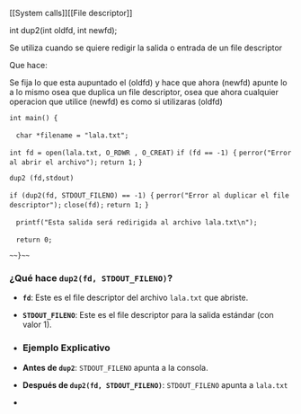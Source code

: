 [[System calls]][[File descriptor]]







int dup2(int oldfd, int newfd);


Se utiliza cuando se quiere redigir la salida o entrada de un file descriptor


Que hace:

Se fija  lo que esta aupuntado el  (oldfd) y hace que ahora (newfd) apunte lo a lo mismo osea que duplica un file descriptor, osea que ahora cualquier operacion que utilice (newfd) es como si utilizaras (oldfd)



  

`int main() {`

   `char *filename = "lala.txt";`

`int fd = open(lala.txt, O_RDWR , O_CREAT)`
`if (fd == -1) {` 
`perror("Error al abrir el archivo");` 
`return 1;`
`}`

`dup2 (fd,stdout)`

`if (dup2(fd, STDOUT_FILENO) == -1) {`
	`perror("Error al duplicar el file descriptor");`
	`close(fd);`
	`return 1;` 
`}`

   `printf("Esta salida será redirigida al archivo lala.txt\n");`

  

   `return 0;`
   

`~~}~~`


### ¿Qué hace `dup2(fd, STDOUT_FILENO)`?

- **`fd`**: Este es el file descriptor del archivo `lala.txt` que abriste.
- **`STDOUT_FILENO`**: Este es el file descriptor para la salida estándar (con valor 1).
- ### Ejemplo Explicativo

- **Antes de `dup2`**: `STDOUT_FILENO` apunta a la consola.
- **Después de `dup2(fd, STDOUT_FILENO)`**: `STDOUT_FILENO` apunta a `lala.txt`
-